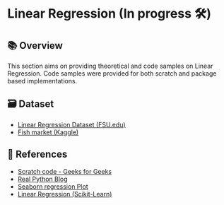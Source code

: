 # Linear Regression (In progress 🛠️)

## 📚 Overview

This section aims on providing theoretical and code samples on Linear Regression. Code samples were provided for both scratch and package based implementations.

<!-- ### Regression -->

<!-- ## Setup

```

``` -->

## 🗃️ Dataset

- [Linear Regression Dataset (FSU.edu)](https://people.sc.fsu.edu/~jburkardt/datasets/regression/regression.html#:~:text=The%20simplest%20kind%20of%20linear%20regression%20involves%20taking,%20%20ei%3D%20yi-%20a%20%2A%20xi-%20b)
- [Fish market (Kaggle)](https://www.kaggle.com/aungpyaeap/fish-market)

## 🤝 References

- [Scratch code - Geeks for Geeks](https://www.geeksforgeeks.org/linear-regression-implementation-from-scratch-using-python/)
- [Real Python Blog](https://realpython.com/linear-regression-in-python/#:~:text=%20Linear%20Regression%20in%20Python%20%201%20Regression.,especially%20for%20non-linear%20models%20of%20high...%20More%20)
- [Seaborn regression Plot](https://seaborn.pydata.org/tutorial/regression.html)
- [Linear Regression (Scikit-Learn)](https://scikit-learn.org/stable/modules/generated/sklearn.linear_model.LinearRegression.html)
<!-- #### Theory References -->
